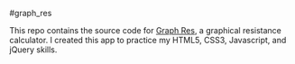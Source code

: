 #graph_res

This repo contains the source code for [Graph Res](https://graph-res.herokuapp.com), a graphical resistance calculator.  I created this app to practice my HTML5, CSS3, Javascript, and jQuery skills.
